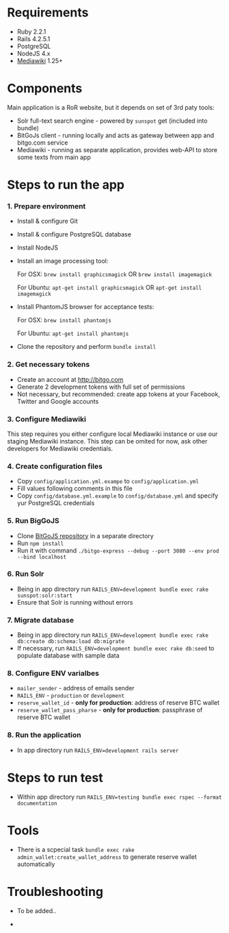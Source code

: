 # Requirements

- Ruby 2.2.1
- Rails 4.2.5.1
- PostgreSQL
- NodeJS 4.x
- [Mediawiki](https://mediawiki.org) 1.25+

# Components

Main application is a RoR website, but it depends on set of 3rd paty tools:

- Solr full-text search engine - powered by `sunspot` get (included into bundle)
- BitGoJs client - running locally and acts as gateway between app and bitgo.com service
- Mediawiki - running as separate application, provides web-API to store some texts from main app

# Steps to run the app

### 1. Prepare environment

* Install & configure Git
* Install & configure PostgreSQL database
* Install NodeJS
* Install an image processing tool:

     For OSX: `brew install graphicsmagick` OR  `brew install imagemagick`

     For Ubuntu: `apt-get install graphicsmagick` OR `apt-get install imagemagick` 

* Install PhantomJS browser for acceptance tests:

     For OSX: `brew install phantomjs`

     For Ubuntu: `apt-get install phantomjs`
 
* Clone the repository and perform `bundle install`

### 2. Get necessary tokens

* Create an account at http://bitgo.com
* Generate 2 development tokens with full set of permissions
* Not necessary, but recommended: create app tokens at your Facebook, Twitter and Google accounts

### 3. Configure Mediawiki

This step requires you either configure local Mediawiki instance or use our staging Mediawiki instance.
This step can be omited for now, ask other developers for Mediawiki credentials.

### 4. Create configuration files

* Copy `config/application.yml.exampe` to `config/application.yml`
* Fill values following comments in this file
* Copy `config/database.yml.example` to `config/database.yml` and specify yur PostgreSQL credentials

### 5. Run BigGoJS

* Clone [BitGoJS repository](https://github.com/BitGo/BitGoJS) in a separate directory
* Run `npm install`
* Run it with command `./bitgo-express --debug --port 3080 --env prod --bind localhost`

### 6. Run Solr

* Being in app directory run `RAILS_ENV=development bundle exec rake sunspot:solr:start`
* Ensure that Solr is running without errors

### 7. Migrate database

* Being in app directory run `RAILS_ENV=development bundle exec rake db:create db:schema:load db:migrate`
* If necessary, run `RAILS_ENV=development bundle exec rake db:seed` to populate database with sample data

### 8. Configure ENV varialbes

* `mailer_sender` - address of emails sender
* `RAILS_ENV` - `production` or `development`
* `reserve_wallet_id` - **only for production**: address of reserve BTC wallet
* `reserve_wallet_pass_pharse` - **only for production**: passphrase of reserve BTC wallet

### 8. Run the application

* In app directory run `RAILS_ENV=development rails server`

# Steps to run test

* Within app directory run `RAILS_ENV=testing bundle exec rspec --format documentation`

# Tools

* There is a scpecial task `bundle exec rake admin_wallet:create_wallet_address` to generate reserve wallet automatically

# Troubleshooting

* To be added..

-
